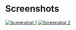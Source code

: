 # Screenshots

[![Screenshot 1](/assets/img/editor.png)](/assets/img/editor.png)
[![Screenshot 2](/assets/img/editor2.png)](/assets/img/editor2.png)
